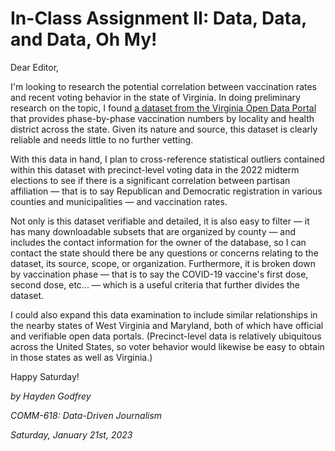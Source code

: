 # In-Class Assignment II: Data, Data, and Data, Oh My!

Dear Editor,

I'm looking to research the potential correlation between vaccination rates and recent voting behavior in the state of Virginia. 
In doing preliminary research on the topic, I found [a dataset from the Virginia Open Data Portal ](https://data.virginia.gov/Government/VDH-COVID-19-PublicUseDataset-Vaccine-Phase-By-Hea/hjhd-yn2m) 
that provides phase-by-phase vaccination numbers by locality and health district across the state. 
Given its nature and source, this dataset is clearly reliable and needs little to no further vetting. 

With this data in hand, I plan to cross-reference statistical outliers contained within this dataset with precinct-level voting data in the 
2022 midterm elections to see if there is a significant correlation between partisan affiliation — that is to say Republican 
and Democratic registration in various counties and municipalities — and vaccination rates. 

Not only is this dataset verifiable and detailed, it is also easy to filter — it has many downloadable subsets that are organized by county — and 
includes the contact information for the owner of the database, so I can contact the state should there be any questions or concerns relating to 
the dataset, its source, scope, or organization. Furthermore, it is broken down by vaccination phase — that is to say the COVID-19 vaccine's 
first dose, second dose, etc... — which is a useful criteria that further divides the dataset. 

I could also expand this data examination to include similar relationships in the nearby states of West Virginia and Maryland, both of which 
have official and verifiable open data portals. (Precinct-level data is relatively ubiquitous across the United States, so voter behavior would
likewise be easy to obtain in those states as well as Virginia.) 

Happy Saturday!

_by Hayden Godfrey_

_COMM-618: Data-Driven Journalism_

_Saturday, January 21st, 2023_
